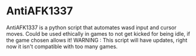 # AntiAFK1337
AntiAFK1337 is a python script that automates wasd input and cursor moves.
Could be used ethically in games to not get kicked for being idle, if the game chosen allows it!
WARNING : This script will have updates, right now it isn't compatible with too many games.
